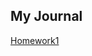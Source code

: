 ## My Journal

 [Homework1](https://github.com/pjournal/gh-pages-template/edit/master/index.md) 




